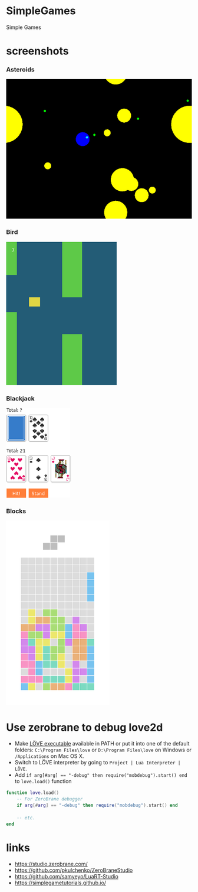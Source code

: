 # SimpleGames

Simple Games

# screenshots

### Asteroids

![Asteroids](screenshots/Asteroids.png)

### Bird

![Bird](screenshots/Bird.png)

### Blackjack

![Blackjack](screenshots/Blackjack.png)

### Blocks

![Blocks](screenshots/Blocks.png)

# Use zerobrane to debug love2d

- Make [LÖVE executable](https://love2d.org/) available in PATH or put it into one of the default folders: `C:\Program Files\love` or `D:\Program Files\love` on Windows or `/Applications` on Mac OS X.
- Switch to LÖVE interpreter by going to `Project | Lua Interpreter | LÖVE`.
- Add `if arg[#arg] == "-debug" then require("mobdebug").start() end` to `love.load()` function

```lua
function love.load()
    -- For ZeroBrane debugger
    if arg[#arg] == "-debug" then require("mobdebug").start() end

    -- etc.
end
```

# links

- https://studio.zerobrane.com/
- https://github.com/pkulchenko/ZeroBraneStudio
- https://github.com/samyeyo/LuaRT-Studio
- https://simplegametutorials.github.io/
